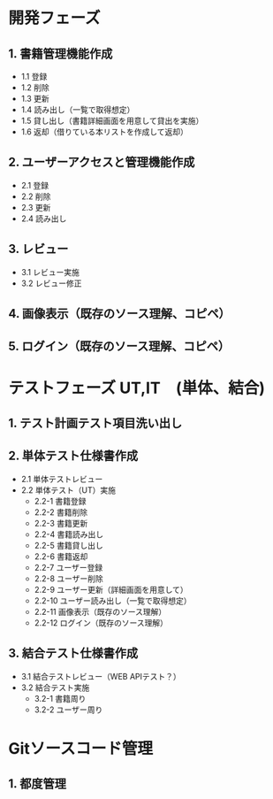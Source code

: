# 開発フェーズ

## 1. 書籍管理機能作成
- 1.1 登録
- 1.2 削除
- 1.3 更新
- 1.4 読み出し（一覧で取得想定）
- 1.5 貸し出し（書籍詳細画面を用意して貸出を実施）
- 1.6 返却（借りている本リストを作成して返却）

## 2. ユーザーアクセスと管理機能作成
- 2.1 登録
- 2.2 削除
- 2.3 更新
- 2.4 読み出し

## 3. レビュー
- 3.1 レビュー実施
- 3.2 レビュー修正

## 4. 画像表示（既存のソース理解、コピペ）

## 5. ログイン（既存のソース理解、コピペ）

# テストフェーズ UT,IT　(単体、結合)

## 1. テスト計画テスト項目洗い出し

## 2. 単体テスト仕様書作成
- 2.1 単体テストレビュー
- 2.2 単体テスト（UT）実施
  - 2.2-1 書籍登録
  - 2.2-2 書籍削除
  - 2.2-3 書籍更新
  - 2.2-4 書籍読み出し
  - 2.2-5 書籍貸し出し
  - 2.2-6 書籍返却
  - 2.2-7 ユーザー登録
  - 2.2-8 ユーザー削除
  - 2.2-9 ユーザー更新（詳細画面を用意して）
  - 2.2-10 ユーザー読み出し（一覧で取得想定）
  - 2.2-11 画像表示（既存のソース理解）
  - 2.2-12 ログイン（既存のソース理解）

## 3. 結合テスト仕様書作成
- 3.1 結合テストレビュー（WEB APIテスト？）
- 3.2 結合テスト実施
  - 3.2-1 書籍周り
  - 3.2-2 ユーザー周り

# Gitソースコード管理
## 1. 都度管理
